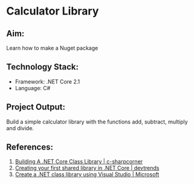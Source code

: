 # Calculator Library

## Aim: 
Learn how to make a Nuget package

## Technology Stack: 
  - Framework: .NET Core 2.1
  - Language: C#
  
## Project Output: 
Build a simple calculator library with the functions add, subtract, multiply and divide. 

## References:
1. [Building A .NET Core Class Library | c-sharpcorner](https://www.c-sharpcorner.com/article/building-a-net-core-class-library/)
2. [Creating your first shared library in .NET Core | devtrends](https://www.devtrends.co.uk/blog/creating-your-first-shared-library-in-.net-core)
3. [Create a .NET class library using Visual Studio | Microsoft](https://docs.microsoft.com/en-us/dotnet/core/tutorials/library-with-visual-studio)
